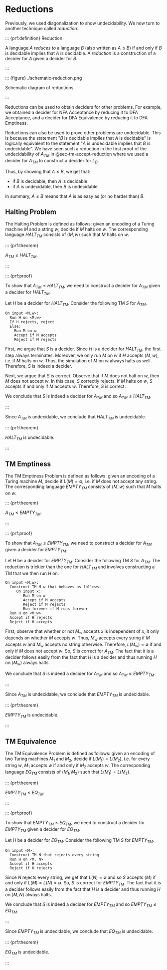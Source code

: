 # Reductions

Previously, we used diagonalization to show undecidability. We now turn
to another technique called *reduction*.

::: {prf:definition} Reduction

A language $A$ *reduces to* a language $B$ (also written as $A \leq B$)
if and only if $B$ is decidable implies that $A$ is decidable. A
*reduction* is a construction of a decider for $A$ given a decider for
$B$.

:::

::: {figure} ./schematic-reduction.png

Schematic diagram of reductions

:::

Reductions can be used to obtain deciders for other problems. For
example, we obtained a decider for NFA Acceptance by reducing it to DFA
Acceptance, and a decider for DFA Equivalence by reducing it to DFA
Emptiness.

Reductions can also be used to prove other problems are undecidable.
This is because the statement "$B$ is decidable implies that $A$ is
decidable" is logically equivalent to the statement "$A$ is undecidable
implies that $B$ is undecidable". We have seen such a reduction in the
first proof of the undecidability of $A_{TM}$ in
@sec-tm-accept-reduction where we used a decider for $A_{TM}$ to
construct a decider for $L_D$.

Thus, by showing that $A \leq B$, we get that:

- if $B$ is decidable, then $A$ is decidable
- if $A$ is undecidable, then $B$ is undecidable

In summary, $A \leq B$ means that $A$ is as easy as (or no harder than)
$B$.

## Halting Problem

The Halting Problem is defined as follows: given an encoding of a Turing
machine $M$ and a string $w$, decide if $M$ halts on $w$. The
corresponding language $HALT_{TM}$ consists of $\langle M, w \rangle$
such that $M$ halts on $w$.

::: {prf:theorem}

$A_{TM} \leq HALT_{TM}$.

:::

::: {prf:proof}

To show that $A_{TM} \leq HALT_{TM}$, we need to construct a decider for
$A_{TM}$ given a decider for $HALT_{TM}$.

Let $H$ be a decider for $HALT_{TM}$. Consider the following TM $S$ for
$A_{TM}$.

    On input <M,w>:
      Run H on <M,w>
      If H rejects, reject
      Else:
        Run M on w
        Accept if M accepts
        Reject if M rejects

First, we argue that $S$ is a decider. Since $H$ is a decider for
$HALT_{TM}$, the first step always terminates. Moreover, we only run $M$
on $w$ if $H$ accepts $\langle M, w\rangle$, i.e. if $M$ halts on $w$.
Thus, the simulation of $M$ on $w$ always halts as well. Therefore, $S$
is indeed a decider.

Next, we argue that $S$ is correct. Observe that if $M$ does not halt on
$w$, then $M$ does not accept $w$. In this case, $S$ correctly rejects.
If $M$ halts on $w$, $S$ accepts if and only if $M$ accepts $w$.
Therefore, $S$ is correct.

We conclude that $S$ is indeed a decider for $A_{TM}$ and so
$A_{TM} \leq HALT_{TM}$.

:::

Since $A_{TM}$ is undecidable, we conclude that $HALT_{TM}$ is
undecidable.

::: {prf:theorem}

$HALT_{TM}$ is undecidable.

:::

## TM Emptiness

The TM Emptiness Problem is defined as follows: given an encoding of a
Turing machine $M$, decide if $L(M) = \emptyset$, i.e. if $M$ does not
accept any string. The corresponding language $EMPTY_{TM}$ consists of
$\langle M, w \rangle$ such that $M$ halts on $w$.

::: {prf:theorem}

$A_{TM} \leq EMPTY_{TM}$.

:::

::: {prf:proof}

To show that $A_{TM} \leq EMPTY_{TM}$, we need to construct a decider
for $A_{TM}$ given a decider for $EMPTY_{TM}$.

Let $H$ be a decider for $EMPTY_{TM}$. Consider the following TM $S$ for
$A_{TM}$. The reduction is trickier than the one for $HALT_{TM}$ and
involves constructing a TM that we then run $H$ on.

    On input <M,w>:
      Construct TM M_w that behaves as follows:
         On input x:
            Run M on w
            Accept if M accepts
            Reject if M rejects
            Run forever if M runs forever
      Run H on <M_w>
      Accept if H rejects
      Reject if H accepts

First, observe that whether or not $M_w$ accepts $x$ is independent of
$x$, it only depends on whether $M$ accepts $w$. Thus, $M_w$ accepts
every string if $M$ accepts $w$ and $M_w$ accepts no string otherwise.
Therefore, $L(M_w) = \emptyset$ if and only if $M$ does not accept $w$.
So, $S$ is correct for $A_{TM}$. The fact that it is a decider follows
easily from the fact that $H$ is a decider and thus running $H$ on
$\langle M_w \rangle$ always halts.

We conclude that $S$ is indeed a decider for $A_{TM}$ and so
$A_{TM} \leq EMPTY_{TM}$.

:::

Since $A_{TM}$ is undecidable, we conclude that $EMPTY_{TM}$ is
undecidable.

::: {prf:theorem}

$EMPTY_{TM}$ is undecidable.

:::

## TM Equivalence

The TM Equivalence Problem is defined as follows: given an encoding of
two Turing machines $M_1$ and $M_2$, decide if $L(M_1) = L(M_2)$, i.e.
for every string $w$, $M_1$ accepts $w$ if and only if $M_2$ accepts
$w$. The corresponding language $EQ_{TM}$ consists of
$\langle M_1, M_2 \rangle$ such that $L(M_1) = L(M_2)$.

::: {prf:theorem}

$EMPTY_{TM} \leq EQ_{TM}$.

:::

::: {prf:proof}

To show that $EMPTY_{TM} \leq EQ_{TM}$, we need to construct a decider
for $EMPTY_{TM}$ given a decider for $EQ_{TM}$.

Let $H$ be a decider for $EQ_{TM}$. Consider the following TM $S$ for
$EMPTY_{TM}$.

    On input <M>:
      Construct TM N that rejects every string
      Run H on <M, N>
      Accept if H accepts
      Reject if H rejects

Since $N$ rejects every string, we get that $L(N) = \emptyset$ and so
$S$ accepts $\langle M \rangle$ if and only if
$L(M) = L(N) = \emptyset$. So, $S$ is correct for $EMPTY_{TM}$. The fact
that it is a decider follows easily from the fact that $H$ is a decider
and thus running $H$ on $\langle M, N \rangle$ always halts.

We conclude that $S$ is indeed a decider for $EMPTY_{TM}$ and so
$EMPTY_{TM} \leq EQ_{TM}$.

:::

Since $EMPTY_{TM}$ is undecidable, we conclude that $EQ_{TM}$ is
undecidable.

::: {prf:theorem}

$EQ_{TM}$ is undecidable.

:::
